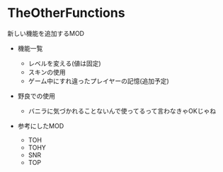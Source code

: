 # TheOtherFunctions
新しい機能を追加するMOD
- 機能一覧
  - レベルを変える(値は固定)
  - スキンの使用
  - ゲーム中にすれ違ったプレイヤーの記憶(追加予定)

- 野良での使用
  - バニラに気づかれることないんで使ってるって言わなきゃOKじゃね

- 参考にしたMOD
  - TOH
  - TOHY
  - SNR
  - TOP
